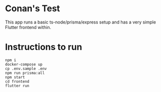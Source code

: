 # Conan's Test

This app runs a basic ts-node/prisma/express setup and has a very simple Flutter frontend within.

# Instructions to run

```
npm i
docker-compose up
cp .env.sample .env
npm run prisma:all
npm start
cd frontend
flutter run
```
